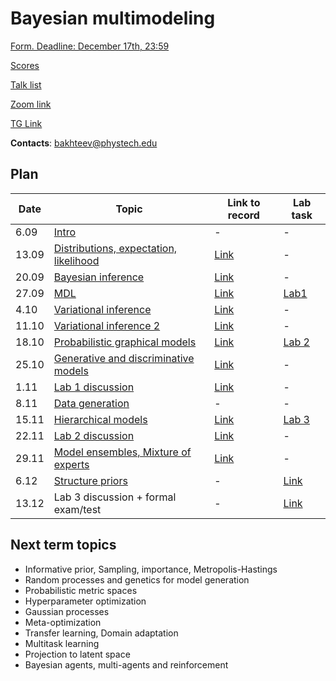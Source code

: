 # Bayesian multimodeling

[Form. Deadline: December 17th, 23:59](https://docs.google.com/forms/d/e/1FAIpQLSfix9qCPQNpNwTXwtFbIt_7cgjSVhIpbnr4Y_YHMKQo2xk1Cg/viewform?usp=sf_link)

[Scores](eval.md)

[Talk list](talks.md)

[Zoom link](https://m1p.org/go_zoom2)

[TG Link](https://t.me/+DLmfDBvgk9NiNTFi)

**Contacts**: bakhteev@phystech.edu

## Plan
|Date|Topic|Link to record|Lab task|
| --- | --- | --- | --- |
| 6.09 |  [Intro](slides/slides_0_intro.pdf) | - | - |
| 13.09 |  [Distributions, expectation, likelihood](slides/slides_1_distributions.pdf) | [Link](https://www.youtube.com/watch?v=NzjzoJvSRLw) | - |
| 20.09 |  [Bayesian inference](slides/slides_2_inference.pdf) | [Link](https://www.youtube.com/watch?v=CtpEwFfb9QI) | - |
| 27.09 |  [MDL](slides/slides_3_mdl.pdf) | [Link](https://www.youtube.com/watch?v=nJLGfBJvZzg) | [Lab1](lab1) |
| 4.10 | [Variational inference](slides/slides_4_var1.pdf) | [Link](https://www.youtube.com/watch?v=m0HM6y4zMac) | - |
| 11.10 |  [Variational inference 2](slides/slides_5_var2.pdf) | [Link](https://www.youtube.com/watch?v=BMDV1KkktzA) | - |
| 18.10 | [Probabilistic graphical models](slides/slides_6_graph.pdf) | [Link](https://www.youtube.com/watch?v=cna0ovGvmC0) | [Lab 2](lab2) |
| 25.10 | [Generative and discriminative models](slides/slides_7_gendisc.pdf) | [Link](https://www.youtube.com/watch?v=C86NsPJu5Hw) | - |
| 1.11 |  [Lab 1 discussion](lab1)  | [Link](https://www.youtube.com/watch?v=kgnpV1epXwU) | - |
| 8.11 | [Data generation](slides/slides_8_generative.pdf)  | - | - |
| 15.11 |[Hierarchical models](slides/slides_9_hier.pdf)  | [Link](https://www.youtube.com/watch?v=JGOO4_QQTbM&t=1s) | [Lab 3](lab3) |
| 22.11 |  [Lab 2 discussion](lab2) | [Link](https://www.youtube.com/watch?v=KGWn02jcWu4&t=24s) | - |
| 29.11 | [Model ensembles, Mixture of experts](slides/slides10_ens.pdf)   | [Link](https://www.youtube.com/watch?v=u-6tOnU5ttg) | - |
| 6.12 |  [Structure priors](slides/slides_11_structure.pdf) | - | [Link](https://www.youtube.com/watch?v=JDs5PM-NnY0) |
| 13.12 | Lab 3 discussion + formal exam/test | - | [Link](https://www.youtube.com/watch?v=AhbwLe5TscI&list=PLk4h7dmY2eYGkLXj0K8BNKs-WuqWS46xL&index=13) |

## Next term topics
* Informative prior, Sampling, importance, Metropolis-Hastings
* Random processes and genetics for model generation
* Probabilistic metric spaces 
* Hyperparameter optimization
* Gaussian processes
* Meta-optimization
* Transfer learning, Domain adaptation
*  Multitask learning
* Projection to latent space
*  Bayesian agents, multi-agents and reinforcement

